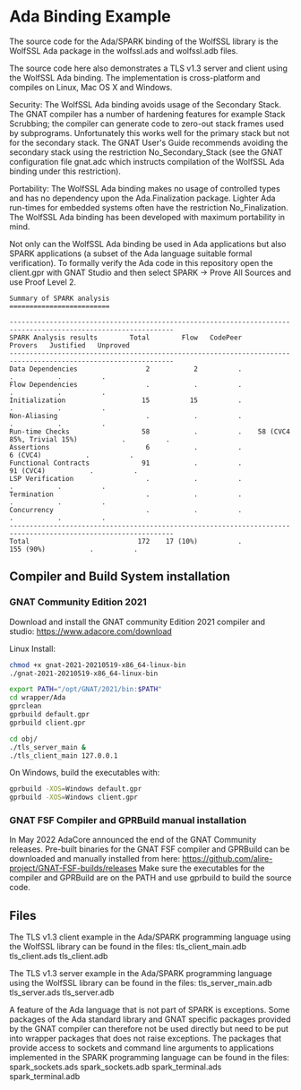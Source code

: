 # Ada Binding Example
The source code for the Ada/SPARK binding of the WolfSSL library
is the WolfSSL Ada package in the wolfssl.ads and wolfssl.adb files.

The source code here also demonstrates a TLS v1.3 server and client
using the WolfSSL Ada binding. The implementation is cross-platform
and compiles on Linux, Mac OS X and Windows.

Security: The WolfSSL Ada binding avoids usage of the
Secondary Stack. The GNAT compiler has a number of hardening
features for example Stack Scrubbing; the compiler can generate
code to zero-out stack frames used by subprograms.
Unfortunately this works well for the primary stack but not
for the secondary stack. The GNAT User's Guide recommends
avoiding the secondary stack using the restriction
No_Secondary_Stack (see the GNAT configuration file gnat.adc
which instructs compilation of the WolfSSL Ada binding under
this restriction).

Portability: The WolfSSL Ada binding makes no usage of controlled types
and has no dependency upon the Ada.Finalization package.
Lighter Ada run-times for embedded systems often have
the restriction No_Finalization. The WolfSSL Ada binding has
been developed with maximum portability in mind.

Not only can the WolfSSL Ada binding be used in Ada applications but
also SPARK applications (a subset of the Ada language suitable
formal verification). To formally verify the Ada code in this repository
open the client.gpr with GNAT Studio and then select
SPARK -> Prove All Sources and use Proof Level 2.

```
Summary of SPARK analysis
=========================

---------------------------------------------------------------------------------------------------------------
SPARK Analysis results        Total        Flow   CodePeer                       Provers   Justified   Unproved
---------------------------------------------------------------------------------------------------------------
Data Dependencies                 2           2          .                             .           .          .
Flow Dependencies                 .           .          .                             .           .          .
Initialization                   15          15          .                             .           .          .
Non-Aliasing                      .           .          .                             .           .          .
Run-time Checks                  58           .          .    58 (CVC4 85%, Trivial 15%)           .          .
Assertions                        6           .          .                      6 (CVC4)           .          .
Functional Contracts             91           .          .                     91 (CVC4)           .          .
LSP Verification                  .           .          .                             .           .          .
Termination                       .           .          .                             .           .          .
Concurrency                       .           .          .                             .           .          .
---------------------------------------------------------------------------------------------------------------
Total                           172    17 (10%)          .                     155 (90%)           .          .
```

## Compiler and Build System installation

### GNAT Community Edition 2021
Download and install the GNAT community Edition 2021 compiler and studio:
https://www.adacore.com/download

Linux Install:

```sh
chmod +x gnat-2021-20210519-x86_64-linux-bin
./gnat-2021-20210519-x86_64-linux-bin
```

```sh
export PATH="/opt/GNAT/2021/bin:$PATH"
cd wrapper/Ada
gprclean
gprbuild default.gpr
gprbuild client.gpr

cd obj/
./tls_server_main &
./tls_client_main 127.0.0.1
```

On Windows, build the executables with:
```sh
gprbuild -XOS=Windows default.gpr
gprbuild -XOS=Windows client.gpr
```


### GNAT FSF Compiler and GPRBuild manual installation
In May 2022 AdaCore announced the end of the GNAT Community releases.
Pre-built binaries for the GNAT FSF compiler and GPRBuild can be
downloaded and manually installed from here:
https://github.com/alire-project/GNAT-FSF-builds/releases
Make sure the executables for the compiler and GPRBuild are on the PATH
and use gprbuild to build the source code.

## Files
The TLS v1.3 client example in the Ada/SPARK programming language
using the WolfSSL library can be found in the files:
tls_client_main.adb
tls_client.ads
tls_client.adb

The TLS v1.3 server example in the Ada/SPARK programming language
using the WolfSSL library can be found in the files:
tls_server_main.adb
tls_server.ads
tls_server.adb

A feature of the Ada language that is not part of SPARK is exceptions.
Some packages of the Ada standard library and GNAT specific packages
provided by the GNAT compiler can therefore not be used directly but
need to be put into wrapper packages that does not raise exceptions.
The packages that provide access to sockets and command line arguments
to applications implemented in the SPARK programming language can be
found in the files:
spark_sockets.ads
spark_sockets.adb
spark_terminal.ads
spark_terminal.adb
